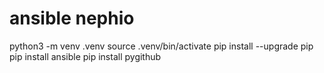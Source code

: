 # ansible nephio

python3 -m venv .venv
source .venv/bin/activate
pip install --upgrade pip
pip install ansible
pip install pygithub